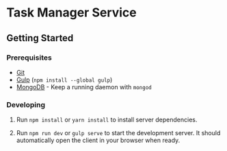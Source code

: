 # Task Manager Service

## Getting Started

### Prerequisites

- [Git](https://git-scm.com/)
- [Gulp](http://gulpjs.com/) (`npm install --global gulp`)
- [MongoDB](https://www.mongodb.org/) - Keep a running daemon with `mongod`

### Developing

1. Run `npm install` or `yarn install` to install server dependencies.

2. Run `npm run dev` or `gulp serve` to start the development server. It should automatically open the client in your browser when ready.

